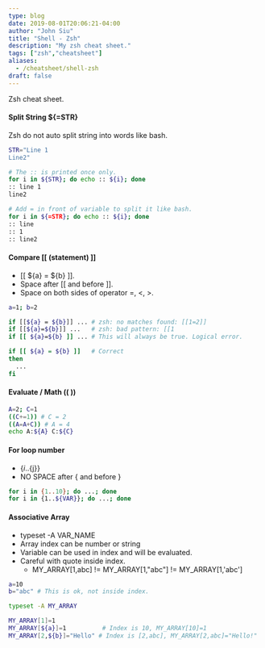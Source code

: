 ```yaml
---
type: blog
date: 2019-08-01T20:06:21-04:00
author: "John Siu"
title: "Shell - Zsh"
description: "My zsh cheat sheet."
tags: ["zsh","cheatsheet"]
aliases:
  - /cheatsheet/shell-zsh
draft: false
---
```

Zsh cheat sheet.
<!--more-->
#### Split String ${=STR}

Zsh do not auto split string into words like bash.

```sh
STR="Line 1
Line2"

# The :: is printed once only.
for i in ${STR}; do echo :: ${i}; done
:: line 1
line2

# Add = in front of variable to split it like bash.
for i in ${=STR}; do echo :: ${i}; done
:: line
:: 1
:: line2
```

#### Compare [[ (statement) ]]

- [[ ${a} = ${b} ]].
- Space after [[ and before ]].
- Space on both sides of operator =, <, >.

```sh
a=1; b=2

if [[${a} = ${b}]] ... # zsh: no matches found: [[1=2]]
if [[${a}=${b}]] ...   # zsh: bad pattern: [[1
if [[ ${a}=${b} ]] ... # This will always be true. Logical error.

if [[ ${a} = ${b} ]]   # Correct
then
  ...
fi
```

#### Evaluate / Math (( ))

```sh
A=2; C=1
((C+=1)) # C = 2
((A=A+C)) # A = 4
echo A:${A} C:${C}
```

#### For loop number

- {${i}..${j}}
- NO SPACE after { and before }

```sh
for i in {1..10}; do ...; done
for i in {1..${VAR}}; do ...; done
```

#### Associative Array

- typeset -A VAR_NAME
- Array index can be number or string
- Variable can be used in index and will be evaluated.
- Careful with quote inside index.
  - MY_ARRAY[1,abc] != MY_ARRAY[1,"abc"] != MY_ARRAY[1,'abc']

```sh
a=10
b="abc" # This is ok, not inside index.

typeset -A MY_ARRAY

MY_ARRAY[1]=1
MY_ARRAY[${a}]=1          # Index is 10, MY_ARRAY[10]=1
MY_ARRAY[2,${b}]="Hello" # Index is [2,abc], MY_ARRAY[2,abc]="Hello!"
```
